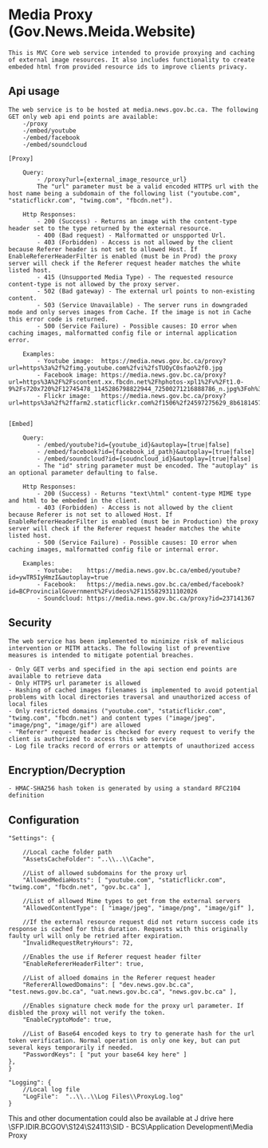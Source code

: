 ﻿# Media Proxy (Gov.News.Meida.Website)
	This is MVC Core web service intended to provide proxying and caching of external image resources. It also includes functionality to create embeded html from provided resource ids to improve clients privacy.

## Api usage
	
	The web service is to be hosted at media.news.gov.bc.ca. The following GET only web api end points are available: 
		-/proxy  
		-/embed/youtube
		-/embed/facebook
		-/embed/soundcloud
		
	[Proxy]
		
		Query:
			- /proxy?url={external_image_resource_url}  
			The "url" parameter must be a valid encoded HTTPS url with the host name being a subdomain of the following list ("youtube.com", "staticflickr.com", "twimg.com", "fbcdn.net").

		Http Responses:
			- 200 (Success) - Returns an image with the content-type header set to the type returned by the external resource.
			- 400 (Bad request) - Malformatted or unspported Url.
			- 403 (Forbidden) - Access is not allowed by the client because Referer header is not set to allowed Host. If EnableRefererHeaderFilter is enabled (must be in Prod) the proxy server will check if the Referer request header matches the white listed host.
			- 415 (Unsupported Media Type) - The requested resource content-type is not allowed by the proxy server.
			- 502 (Bad gateway) - The external url points to non-existing content.
			- 503 (Service Unavailable) - The server runs in downgraded mode and only serves images from Cache. If the image is not in Cache this error code is returned.
			- 500 (Service Failure) - Possible causes: IO error when caching images, malformatted config file or internal application error.

		Examples:
			- Youtube image:  https://media.news.gov.bc.ca/proxy?url=https%3a%2f%2fimg.youtube.com%2fvi%2fsTUOyC0sfao%2f0.jpg
			- Facebook image: https://media.news.gov.bc.ca/proxy?url=https%3A%2F%2Fscontent.xx.fbcdn.net%2Fhphotos-xpl1%2Fv%2Ft1.0-9%2Fs720x720%2F12745478_1145286798822944_72500271216888786_n.jpg%3Foh%3D45c7a5b0d00d81930839890a433c6fe9%26oe%3D57506623
			- Flickr image:	  https://media.news.gov.bc.ca/proxy?url=https%3a%2f%2ffarm2.staticflickr.com%2f1506%2f24597275629_8b61814578_b.jpg


	[Embed]

		Query:
			- /embed/youtube?id={youtube_id}&autoplay=[true|false]
			- /embed/facebook?id={facebook_id_path}&autoplay=[true|false]
			- /embed/soundcloud?id={soudncloud_id}&autoplay=[true|false]
			- The "id" string parameter must be encoded. The "autoplay" is an optional parameter defaulting to false.
			
		Http Responses:
			- 200 (Success) - Returns "text\html" content-type MIME type and html to be embeded in the client.
			- 403 (Forbidden) - Access is not allowed by the client because Referer is not set to allowed Host. If EnableRefererHeaderFilter is enabled (must be in Production) the proxy server will check if the Referer request header matches the white listed host.
			- 500 (Service Failure) - Possible causes: IO error when caching images, malformatted config file or internal error.

		Examples:
			- Youtube:	  https://media.news.gov.bc.ca/embed/youtube?id=ywTR5IyHmzI&autoplay=true
			- Facebook:	  https://media.news.gov.bc.ca/embed/facebook?id=BCProvincialGovernment%2Fvideos%2F1155829311102026
			- Soundcloud: https://media.news.gov.bc.ca/proxy?id=237141367	


## Security	
	The web service has been implemented to minimize risk of malicious intervention or MITM attacks. The following list of preventive measures is intended to mitigate potential breaches.
		
	- Only GET verbs and specified in the api section end points are available to retrieve data
	- Only HTTPS url parameter is allowed
	- Hashing of cached images filenames is implemented to avoid potential problems with local directories traversal and unauthorized access of local files
	- Only restricted domains ("youtube.com", "staticflickr.com", "twimg.com", "fbcdn.net") and content types ("image/jpeg", "image/png", "image/gif") are allowed
	- "Referer" request header is checked for every request to verify the client is authorized to access this web service
	- Log file tracks record of errors or attempts of unauthorized access

## Encryption/Decryption
	
	- HMAC-SHA256 hash token is generated by using a standard RFC2104 definition


## Configuration

    "Settings": {

		//Local cache folder path
        "AssetsCacheFolder": "..\\..\\Cache", 

		//List of allowed subdomains for the proxy url
        "AllowedMediaHosts": [ "youtube.com", "staticflickr.com", "twimg.com", "fbcdn.net", "gov.bc.ca" ],

		//List of allowed Mime types to get from the external servers
        "AllowedContentType": [ "image/jpeg", "image/png", "image/gif" ],

		//If the external resource request did not return success code its response is cached for this duration. Requests with this originally faulty url will only be retried after expiration.
        "InvalidRequestRetryHours": 72,

		//Enables the use if Referer request header filter
        "EnableRefererHeaderFilter": true,

		//List of alloed domains in the Referer request header
        "RefererAllowedDomains": [ "dev.news.gov.bc.ca", "test.news.gov.bc.ca", "uat.news.gov.bc.ca", "news.gov.bc.ca" ],

		//Enables signature check mode for the proxy url parameter. If disbled the proxy will not verify the token.
		"EnableCryptoMode": true,

		//List of Base64 encoded keys to try to generate hash for the url token verification. Normal operation is only one key, but can put several keys temporarily if needed.
        "PasswordKeys": [ "put your base64 key here" ]
    },
    }

    "Logging": {
		//Local log file
        "LogFile":  "..\\..\\Log Files\\ProxyLog.log"
    }

This and other documentation could also be available at J drive here \\SFP.IDIR.BCGOV\S124\S24113\SID - BCS\Application Development\Media Proxy